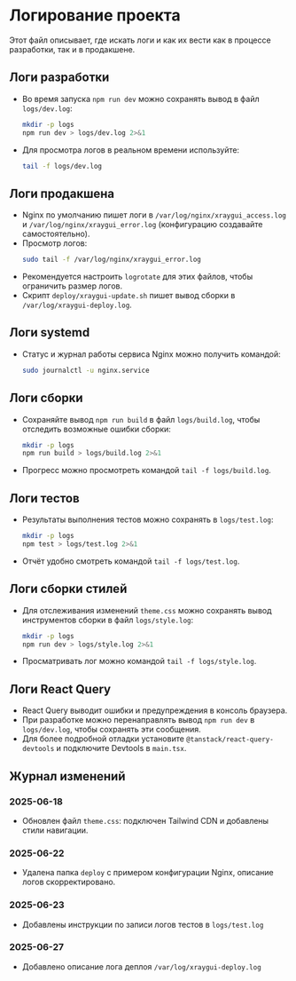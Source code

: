 # Логирование проекта

Этот файл описывает, где искать логи и как их вести как в процессе разработки, так и в продакшене.

## Логи разработки

- Во время запуска `npm run dev` можно сохранять вывод в файл `logs/dev.log`:
  ```bash
  mkdir -p logs
  npm run dev > logs/dev.log 2>&1
  ```
- Для просмотра логов в реальном времени используйте:
  ```bash
  tail -f logs/dev.log
  ```

## Логи продакшена

- Nginx по умолчанию пишет логи в `/var/log/nginx/xraygui_access.log` и `/var/log/nginx/xraygui_error.log` (конфигурацию создавайте самостоятельно).
- Просмотр логов:
  ```bash
  sudo tail -f /var/log/nginx/xraygui_error.log
  ```
- Рекомендуется настроить `logrotate` для этих файлов, чтобы ограничить размер логов.
- Скрипт `deploy/xraygui-update.sh` пишет вывод сборки в `/var/log/xraygui-deploy.log`.

## Логи systemd

- Статус и журнал работы сервиса Nginx можно получить командой:
  ```bash
  sudo journalctl -u nginx.service
  ```

## Логи сборки

- Сохраняйте вывод `npm run build` в файл `logs/build.log`, чтобы отследить возможные ошибки сборки:
  ```bash
  mkdir -p logs
  npm run build > logs/build.log 2>&1
  ```
- Прогресс можно просмотреть командой `tail -f logs/build.log`.

## Логи тестов

- Результаты выполнения тестов можно сохранять в `logs/test.log`:
  ```bash
  mkdir -p logs
  npm test > logs/test.log 2>&1
  ```
- Отчёт удобно смотреть командой `tail -f logs/test.log`.

## Логи сборки стилей

- Для отслеживания изменений `theme.css` можно сохранять вывод инструментов
  сборки в файл `logs/style.log`:
  ```bash
  mkdir -p logs
  npm run dev > logs/style.log 2>&1
  ```
- Просматривать лог можно командой `tail -f logs/style.log`.

## Логи React Query

- React Query выводит ошибки и предупреждения в консоль браузера.
- При разработке можно перенаправлять вывод `npm run dev` в `logs/dev.log`, чтобы сохранять эти сообщения.
- Для более подробной отладки установите `@tanstack/react-query-devtools` и подключите Devtools в `main.tsx`.

## Журнал изменений

### 2025-06-18
- Обновлен файл `theme.css`: подключен Tailwind CDN и добавлены стили навигации.

### 2025-06-22
- Удалена папка `deploy` с примером конфигурации Nginx, описание логов скорректировано.
### 2025-06-23
- Добавлены инструкции по записи логов тестов в `logs/test.log`
### 2025-06-27
- Добавлено описание лога деплоя `/var/log/xraygui-deploy.log`
